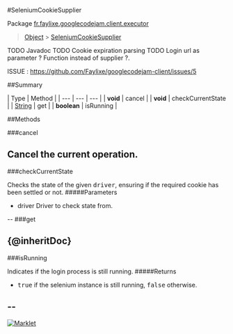 #SeleniumCookieSupplier

Package [fr.faylixe.googlecodejam.client.executor](README.md)<br>
> [Object](../../../../java/lang/Object.md) > [SeleniumCookieSupplier](SeleniumCookieSupplier.md)

TODO Javadoc
 TODO Cookie expiration parsing
 TODO Login url as parameter ? Function instead of supplier ?.
 
 ISSUE : https://github.com/Faylixe/googlecodejam-client/issues/5

##Summary


| Type | Method |
| --- | --- | --- |
| **void** | cancel |
| **void** | checkCurrentState |
| [String](../../../../java/lang/String.md) | get |
| **boolean** | isRunning |

##Methods

###cancel


Cancel the current operation.
--
###checkCurrentState


Checks the state of the given <tt>driver</tt>,
 ensuring if the required cookie has been settled or not.
#####Parameters


* driver Driver to check state from.

--
###get


{@inheritDoc}
--
###isRunning


Indicates if the login process is still running.
#####Returns


* <tt>true</tt> if the selenium instance is still running, <tt>false</tt> otherwise.

--
---
[![Marklet](https://img.shields.io/badge/Generated%20by-Marklet-green.svg)](https://github.com/Faylixe/marklet)
